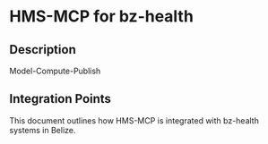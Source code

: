 # HMS-MCP for bz-health

## Description

Model-Compute-Publish

## Integration Points

This document outlines how HMS-MCP is integrated with bz-health systems in Belize.
